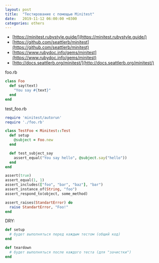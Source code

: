 ```yaml
---
layout: post
title:  "Тестирование с помощью Minitest"
date:   2019-11-12 06:00:00 +0300
categories: others
---
```

- [https://minitest.rubystyle.guide/](https://minitest.rubystyle.guide/)
- [https://github.com/seattlerb/minitest](https://github.com/seattlerb/minitest)
- [https://www.rubydoc.info/gems/minitest](https://www.rubydoc.info/gems/minitest)
- [http://docs.seattlerb.org/minitest/](http://docs.seattlerb.org/minitest/)

foo.rb
```ruby
class Foo
  def say(text)
    "You say #{text}"
  end
end
```

test_foo.rb
```ruby
require 'minitest/autorun'
require './foo.rb'

class TestFoo < Minitest::Test
  def setup
    @subject = Foo.new
  end

  def test_subject_say
    assert_equal("You say hello", @subject.say("hello"))
  end
end
```

```ruby
assert(true)
assert_equal(1, 1)
assert_includes(["foo", "bar", "baz"], "bar")
assert_instance_of(String, "foo")
assert_respond_to(object, some_method)

assert_raises(StandartError) do
  raise StandartError, "Foo!"
end
```
DRY:

```ruby
def setup
  # будет выполняться перед каждым тестом (общий код)
end
```
```ruby
def teardown
  # будет выполняться после каждого теста (для "зачистки")
end
```
